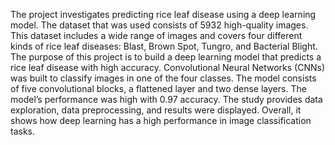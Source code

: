 The project investigates predicting rice leaf disease using a deep learning model. The dataset
that was used consists of 5932 high-quality images. This dataset includes a wide range of images and
covers four different kinds of rice leaf diseases: Blast, Brown Spot, Tungro, and Bacterial Blight. The
purpose of this project is to build a deep learning model that predicts a rice leaf disease with high accuracy.
Convolutional Neural Networks (CNNs) was built to classify images in one of the four classes. The model
consists of five convolutional blocks, a flattened layer and two dense layers. The model’s performance was
high with 0.97 accuracy. The study provides data exploration, data preprocessing, and results were
displayed. Overall, it shows how deep learning has a high performance in image classification tasks.
